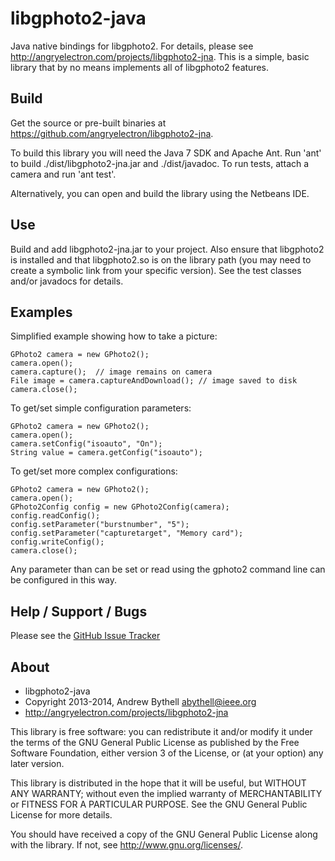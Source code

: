 libgphoto2-java
===
Java native bindings for libgphoto2.  For details, please see 
http://angryelectron.com/projects/libgphoto2-jna.  This is a simple, basic
library that by no means implements all of libgphoto2 features. 

Build
---
Get the source or pre-built binaries at https://github.com/angryelectron/libgphoto2-jna.

To build this library you will need the Java 7 SDK and Apache Ant.  Run 'ant' to 
build ./dist/libgphoto2-jna.jar and ./dist/javadoc.  To run tests, attach a camera and run
'ant test'.

Alternatively, you can open and build the library using the Netbeans IDE.

Use
---
Build and add libgphoto2-jna.jar to your project.  Also ensure that libgphoto2 
is installed and that libgphoto2.so is on the library path (you may need to 
create a symbolic link from your specific version).   See the test classes
and/or javadocs for details.

Examples
---
Simplified example showing how to take a picture:

    GPhoto2 camera = new GPhoto2();
    camera.open();    
    camera.capture();  // image remains on camera
    File image = camera.captureAndDownload(); // image saved to disk
    camera.close();
   
To get/set simple configuration parameters:

    GPhoto2 camera = new GPhoto2();
    camera.open();
    camera.setConfig("isoauto", "On");
    String value = camera.getConfig("isoauto");

To get/set more complex configurations:

    GPhoto2 camera = new GPhoto2();
    camera.open();
    GPhoto2Config config = new GPhoto2Config(camera);
    config.readConfig();
    config.setParameter("burstnumber", "5");
    config.setParameter("capturetarget", "Memory card");
    config.writeConfig();
    camera.close();

Any parameter than can be set or read using the gphoto2 command line can be configured
in this way.

Help / Support / Bugs
---
Please see the [GitHub Issue Tracker](https://github.com/angryelectron/libgphoto2-jna/issues)

About
---
* libgphoto2-java
* Copyright 2013-2014, Andrew Bythell <abythell@ieee.org>
* <http://angryelectron.com/projects/libgphoto2-jna>

This library is free software: you can redistribute it and/or modify it under
the terms of the GNU General Public License as published by the Free Software
Foundation, either version 3 of the License, or (at your option) any later
version.

This library is distributed in the hope that it will be useful, but WITHOUT ANY
WARRANTY; without even the implied warranty of MERCHANTABILITY or FITNESS FOR A
PARTICULAR PURPOSE. See the GNU General Public License for more details.

You should have received a copy of the GNU General Public License along with
the library. If not, see <http://www.gnu.org/licenses/>.
